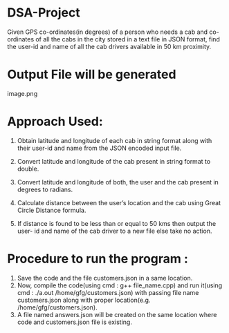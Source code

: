 # DSA-Project
Given GPS co-ordinates(in degrees) of a person who needs a cab and co-ordinates of all the cabs in the city stored in a text file in JSON format, find the user-id and name of all the cab drivers available in 50 km proximity.

# Output File will be generated
image.png

# Approach Used:
1. Obtain latitude and longitude of each cab in string format along with their
user-id and name from the JSON encoded input file.

2. Convert latitude and longitude of the cab present in string format to double.

3. Convert latitude and longitude of both, the user and the cab present in
degrees to radians.

4. Calculate distance between the user’s location and the cab using Great Circle
Distance formula.

5. If distance is found to be less than or equal to 50 kms then output the user-
id and name of the cab driver to a new file else take no action.

# Procedure to run the program :
1. Save the code and the file customers.json in a same location.
2. Now, compile the code(using cmd : g++ file_name.cpp) and run it(using cmd : ./a.out /home/gfg/customers.json) with passing file name customers.json along with proper location(e.g. /home/gfg/customers.json).
3. A file named answers.json will be created on the same location where code and customers.json file is existing.